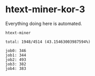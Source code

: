 # htext-miner-kor-3

Everything doing here is automated.

```
htext-miner

total: 1948/4514 (43.15463003987594%)

job0: 346
job1: 344
job2: 493
job3: 382
job4: 383
```